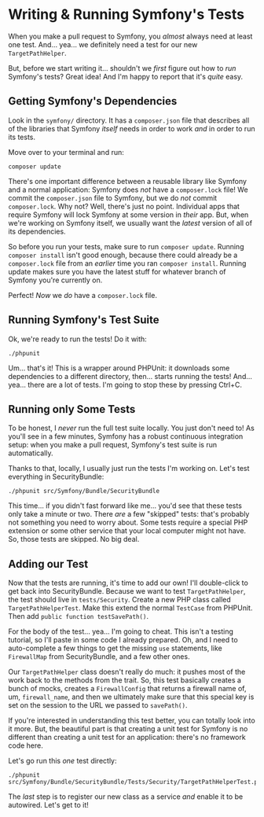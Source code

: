 # Writing & Running Symfony's Tests

When you make a pull request to Symfony, you *almost* always need at least one
test. And... yea... we definitely need a test for our new `TargetPathHelper`.

But, before we start writing it... shouldn't we *first* figure out how to *run*
Symfony's tests? Great idea! And I'm happy to report that it's *quite* easy.

## Getting Symfony's Dependencies

Look in the `symfony/` directory. It has a `composer.json` file that describes
all of the libraries that Symfony *itself* needs in order to work *and* in order
to run its tests.

Move over to your terminal and run:

```terminal
composer update
```

There's one important difference between a reusable library like Symfony and a
normal application: Symfony does *not* have a `composer.lock` file! We commit
the `composer.json` file to Symfony, but we do *not* commit `composer.lock`. Why
not? Well, there's just no point. Individual apps that require Symfony will lock
Symfony at some version in *their* app. But, when we're working on Symfony itself,
we usually want the *latest* version of all of its dependencies.

So before you run your tests, make sure to run `composer update`. Running
`composer install` isn't good enough, because there could already be a `composer.lock`
file from an *earlier* time you ran `composer install`. Running update makes
sure you have the latest stuff for whatever branch of Symfony you're currently on.

Perfect! *Now* we *do* have a `composer.lock` file.

## Running Symfony's Test Suite

Ok, we're ready to run the tests! Do it with:

```terminal
./phpunit
```

Um... that's it! This is a wrapper around PHPUnit: it downloads some dependencies
to a different directory, then... starts running the tests! And... yea... there are
a lot of tests. I'm going to stop these by pressing Ctrl+C.

## Running only Some Tests

To be honest, I *never* run the full test suite locally. You just don't need to!
As you'll see in a few minutes, Symfony has a robust continuous integration setup:
when you make a pull request, Symfony's test suite is run automatically.

Thanks to that, locally, I usually just run the tests I'm working on. Let's test
everything in SecurityBundle:

```terminal
./phpunit src/Symfony/Bundle/SecurityBundle
```

This time... if you didn't fast forward like me... you'd see that these tests only
take a minute or two. There *are* a few "skipped" tests: that's probably not something
you need to worry about. Some tests require a special PHP extension or some other
service that your local computer might not have. So, those tests are skipped. No
big deal.

## Adding our Test

Now that the tests are running, it's time to add our own! I'll double-click to
get back into SecurityBundle. Because we want to test `TargetPathHelper`, the
test should live in `tests/Security`. Create a new PHP class called
`TargetPathHelperTest`. Make this extend the normal `TestCase` from PHPUnit. Then
add `public function testSavePath()`.

For the body of the test... yea... I'm going to cheat. This isn't a testing tutorial,
so I'll paste in some code I already prepared. Oh, and I need to auto-complete
a few things to get the missing `use` statements, like `FirewallMap` from SecurityBundle,
and a few other ones.

Our `TargetPathHelper` class doesn't really do much: it pushes most of the work
back to the methods from the trait. So, this test basically creates a bunch of mocks,
creates a `FirewallConfig` that returns a firewall name of, um, `firewall_name`,
and then we ultimately make sure that this special key is set on the session to the
URL we passed to `savePath()`.

If you're interested in understanding this test better, you can totally look into
it more. But, the beautiful part is that creating a unit test for Symfony is no
different than creating a unit test for an application: there's no framework code
here.

Let's go run this *one* test directly:

```terminal
./phpunit src/Symfony/Bundle/SecurityBundle/Tests/Security/TargetPathHelperTest.php
```

The *last* step is to register our new class as a service *and* enable it to be
autowired. Let's get to it!
